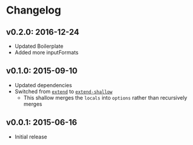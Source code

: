 # Changelog

## v0.2.0: 2016-12-24

- Updated Boilerplate
- Added more inputFormats

## v0.1.0: 2015-09-10

- Updated dependencies
- Switched from [`extend`](http://npm.im/extend) to [`extend-shallow`](http://npm.im/extend-shallow)
  - This shallow merges the `locals` into `options` rather than recursively merges

## v0.0.1: 2015-06-16

- Initial release
